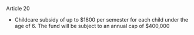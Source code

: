 Article 20
- Childcare subsidy of up to $1800 per semester for each child under the age of 6. The fund will be subject to an annual cap of $400,000
